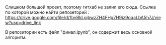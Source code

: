 Слишком большой проект, поэтому гитхаб не залил его сюда. Ссылка по которой можно найти репозеторий : https://drive.google.com/file/d/1byBkLgjbwzZH4FHg7H9iz9oqaLbA5h7J/view?usp=drive_link


В репозитории есть файл "финал.ipynb", он содержит весь основной алгоритм. 
